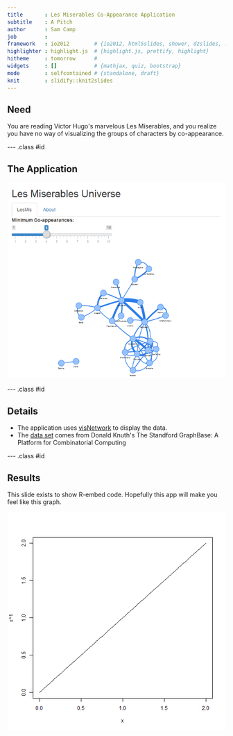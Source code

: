 ```yaml
---
title       : Les Miserables Co-Appearance Application
subtitle    : A Pitch
author      : Sam Camp
job         : 
framework   : io2012        # {io2012, html5slides, shower, dzslides, ...}
highlighter : highlight.js  # {highlight.js, prettify, highlight}
hitheme     : tomorrow      # 
widgets     : []            # {mathjax, quiz, bootstrap}
mode        : selfcontained # {standalone, draft}
knit        : slidify::knit2slides
---
```


## Need

You are reading Victor Hugo's marvelous Les Miserables, and you realize you have no way of visualizing the groups of characters by co-appearance.

--- .class #id

## The Application

![APicture](./assets/img/app1.png)

--- .class #id 

## Details

 * The application uses [visNetwork](https://datastorm-open.github.io/visNetwork/) to display the data.
 * The [data set](http://www-personal.umich.edu/~mejn/netdata/lesmis.zip) comes from Donald Knuth's The Standford GraphBase: A Platform for Combinatorial Computing

--- .class #id

## Results

This slide exists to show R-embed code. Hopefully this app will make you feel like this graph.

![plot of chunk unnamed-chunk-1](assets/fig/unnamed-chunk-1-1.png)
